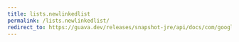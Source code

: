 ```yaml
---
title: lists.newlinkedlist
permalink: /lists.newlinkedlist/
redirect_to: https://guava.dev/releases/snapshot-jre/api/docs/com/google/common/collect/Lists.html#newLinkedList--
---
```

